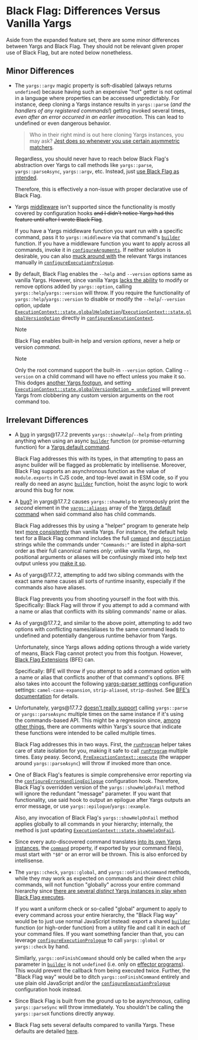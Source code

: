 # Black Flag: Differences Versus Vanilla Yargs

Aside from the expanded feature set, there are some minor differences between
Yargs and Black Flag. They should not be relevant given proper use of Black
Flag, but are noted below nonetheless.

## Minor Differences

- The `yargs::argv` magic property is soft-disabled (always returns `undefined`)
  because having such an expensive "hot" getter is not optimal in a language
  where properties can be accessed unpredictably. For instance, deep cloning a
  Yargs instance results in `yargs::parse` (_and the handlers of any registered
  commands!_) getting invoked several times, _even after an error occurred in an
  earlier invocation_. This can lead to undefined or even dangerous behavior.

  > Who in their right mind is out here cloning Yargs instances, you may ask?
  > [Jest does so whenever you use certain asymmetric matchers][1].

  Regardless, you should never have to reach below Black Flag's abstraction over
  Yargs to call methods like `yargs::parse`, `yargs::parseAsync`, `yargs::argv`,
  etc. Instead, just [use Black Flag as intended][2].

  Therefore, this is effectively a non-issue with proper declarative use of
  Black Flag.

- Yargs [middleware][3] isn't supported since the functionality is mostly
  covered by configuration hooks ~~and I didn't notice Yargs had this feature
  until after I wrote Black Flag~~.

  If you have a Yargs middleware function you want run with a specific command,
  pass it to `yargs::middleware` via that command's [`builder`][4] function. If
  you have a middleware function you want to apply across all commands, invoke
  it in [`configureArguments`][5]. If neither solution is desirable, you can
  also [muck around with][6] the relevant Yargs instances manually in
  [`configureExecutionPrologue`][7].

- By default, Black Flag enables the `--help` and `--version` options same as
  vanilla Yargs. However, since vanilla Yargs [lacks the ability][8] to modify
  or remove options added by `yargs::option`, calling
  `yargs::help`/`yargs::version` will throw. If you require the functionality of
  `yargs::help`/`yargs::version` to disable or modify the `--help`/`--version`
  option, update
  [`ExecutionContext::state.globalHelpOption`][9]/[`ExecutionContext::state.globalVersionOption`][10]
  directly in [`configureExecutionContext`][11].

  > [!NOTE]
  >
  > Black Flag enables built-in help and version _options_, never a help or
  > version _command_.

  > [!NOTE]
  >
  > Only the root command support the built-in `--version` option. Calling
  > `--version` on a child command will have no effect unless you make it so.
  > This dodges [another Yargs footgun][12], and setting
  > [`ExecutionContext::state.globalVersionOption = undefined`][10] will prevent
  > Yargs from clobbering any custom version arguments on the root command too.

## Irrelevant Differences

- A [bug][13] in yargs\@17.7.2 prevents `yargs::showHelp`/`--help` from printing
  anything when using an async [`builder`][4] function (or promise-returning
  function) for a [Yargs default command][14].

  Black Flag addresses this with its types, in that attempting to pass an async
  builder will be flagged as problematic by intellisense. Moreover, Black Flag
  supports an asynchronous function as the value of `module.exports` in CJS
  code, and top-level await in ESM code, so if you really do need an async
  [`builder`][4] function, hoist the async logic to work around this bug for
  now.

- A [bug?][15] in yargs\@17.7.2 causes `yargs::showHelp` to erroneously print
  the _second_ element in the [`yargs::aliases`][16] array of the [Yargs default
  command][14] when said command also has child commands.

  Black Flag addresses this by using a "helper" program to generate help text
  [more consistently][15] than vanilla Yargs. For instance, the default help
  text for a Black Flag command includes the full [`command`][17] and
  [`description`][18] strings while the commands under `"Commands:"` are listed
  in alpha-sort order as their full canonical names _only_; unlike vanilla
  Yargs, no positional arguments or aliases will be confusingly mixed into help
  text output unless you [make it so][6].

- As of yargs\@17.7.2, attempting to add two sibling commands with the exact
  same name causes all sorts of runtime insanity, especially if the commands
  also have aliases.

  Black Flag prevents you from shooting yourself in the foot with this.
  Specifically: Black Flag will throw if you attempt to add a command with a
  name or alias that conflicts with its sibling commands' name or alias.

- As of yargs\@17.7.2, and similar to the above point, attempting to add two
  options with conflicting names/aliases to the same command leads to undefined
  and potentially dangerous runtime behavior from Yargs.

  Unfortunately, since Yargs allows adding options through a wide variety of
  means, Black Flag cannot protect you from this footgun. However, [Black Flag
  Extensions][19] (BFE) can.

  Specifically: BFE will throw if you attempt to add a command option with a
  name or alias that conflicts another of that command's options. BFE also takes
  into account the following [yargs-parser settings][20] configuration settings:
  `camel-case-expansion`, `strip-aliased`, `strip-dashed`. See [BFE's
  documentation][19] for details.

- Unfortunately, yargs\@17.7.2 [doesn't really support][21] calling
  `yargs::parse` or `yargs::parseAsync` multiple times on the same instance if
  it's using the commands-based API. This might be a regression since, [among
  other things][22], there are comments within Yargs's source that indicate
  these functions were intended to be called multiple times.

  Black Flag addresses this in two ways. First, the [`runProgram`][2] helper
  takes care of state isolation for you, making it safe to call
  [`runProgram`][2] multiple times. Easy peasy. Second,
  [`PreExecutionContext::execute`][23] (the wrapper around `yargs::parseAsync`)
  will throw if invoked more than once.

- One of Black Flag's features is simple comprehensive error reporting via the
  [`configureErrorHandlingEpilogue`][24] configuration hook. Therefore, Black
  Flag's overridden version of the `yargs::showHelpOnFail` method will ignore
  the redundant "message" parameter. If you want that functionality, use said
  hook to output an epilogue after Yargs outputs an error message, or use
  `yargs::epilogue`/`yargs::example`.

  Also, any invocation of Black Flag's `yargs::showHelpOnFail` method applies
  globally to all commands in your hierarchy; internally, the method is just
  updating [`ExecutionContext::state.showHelpOnFail`][25].

- Since every auto-discovered command translates [into its own Yargs
  instances][6], the [`command`][17] property, if exported by your command
  file(s), must start with `"$0"` or an error will be thrown. This is also
  enforced by intellisense.

- The `yargs::check`, `yargs::global`, and `yargs::onFinishCommand` methods,
  while they may work as expected on commands and their direct child commands,
  will not function "globally" across your entire command hierarchy since [there
  are several _distinct_ Yargs instances in play when Black Flag executes][6].

  If you want a uniform check or so-called "global" argument to apply to every
  command across your entire hierarchy, the "Black Flag way" would be to just
  use normal JavaScript instead: export a shared [`builder`][4] function (or
  high-order function) from a utility file and call it in each of your command
  files. If you want something fancier than that, you can leverage
  [`configureExecutionPrologue`][7] to call `yargs::global` or `yargs::check` by
  hand.

  Similarly, `yargs::onFinishCommand` should only be called when the `argv`
  parameter in [`builder`][4] is not `undefined` (i.e. only on [effector
  programs][6]). This would prevent the callback from being executed twice.
  Further, the "Black Flag way" would be to ditch `yargs::onFinishCommand`
  entirely and use plain old JavaScript and/or the
  [`configureExecutionPrologue`][7] configuration hook instead.

- Since Black Flag is built from the ground up to be asynchronous, calling
  `yargs::parseSync` will throw immediately. You shouldn't be calling the
  `yargs::parseX` functions directly anyway.

- Black Flag sets several defaults compared to vanilla Yargs. These defaults are
  detailed [here][26].

[1]:
  https://github.com/jestjs/jest/blob/e7280a2132f454d5939b22c4e9a7a05b30cfcbe6/packages/jest-util/Readme.md#deepcycliccopy
[2]: ./api/src/exports/functions/runProgram.md
[3]:
  https://github.com/yargs/yargs/blob/HEAD/docs/api.md#user-content-middlewarecallbacks-applybeforevalidation
[4]: ./api/src/exports/type-aliases/Configuration.md#builder
[5]: ./api/src/exports/type-aliases/ConfigureArguments.md
[6]: ./advanced.md
[7]: ./api/src/exports/type-aliases/ConfigureExecutionPrologue.md
[8]: https://github.com/yargs/yargs/issues/733
[9]:
  ./api/src/exports/util/type-aliases/ExecutionContext.md#stateglobalhelpoption
[10]:
  ./api/src/exports/util/type-aliases/ExecutionContext.md#stateglobalversionoption
[11]: ./api/src/exports/type-aliases/ConfigureExecutionContext.md
[12]: https://github.com/yargs/yargs/issues/1323
[13]: https://github.com/yargs/yargs/issues/793#issuecomment-704749472
[14]: https://github.com/yargs/yargs/blob/main/docs/advanced.md#default-commands
[15]: advanced.md#generating-help-text
[16]: https://github.com/yargs/yargs/blob/main/docs/advanced.md#command-aliases
[17]: ./api/src/exports/type-aliases/Configuration.md#command
[18]: ./api/src/exports/type-aliases/Configuration.md#description
[19]: ../packages/extensions/README.md
[20]: https://github.com/yargs/yargs-parser?tab=readme-ov-file#configuration
[21]: https://github.com/yargs/yargs/issues/2191
[22]: https://github.com/yargs/yargs/issues/1137
[23]: ./api/src/exports/util/type-aliases/PreExecutionContext.md#execute
[24]: ./api/src/exports/type-aliases/ConfigureErrorHandlingEpilogue.md
[25]:
  ./api/src/exports/util/type-aliases/ExecutionContext.md#stateshowhelponfail
[26]: ./getting-started.md#building-and-running-your-cli

